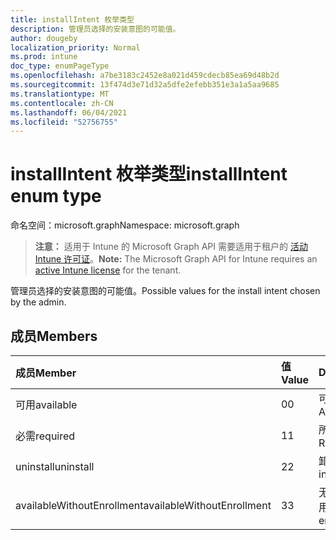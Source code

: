 ```yaml
---
title: installIntent 枚举类型
description: 管理员选择的安装意图的可能值。
author: dougeby
localization_priority: Normal
ms.prod: intune
doc_type: enumPageType
ms.openlocfilehash: a7be3183c2452e8a021d459cdecb85ea69d48b2d
ms.sourcegitcommit: 13f474d3e71d32a5dfe2efebb351e3a1a5aa9685
ms.translationtype: MT
ms.contentlocale: zh-CN
ms.lasthandoff: 06/04/2021
ms.locfileid: "52756755"
---
```

# <a name="installintent-enum-type"></a><span data-ttu-id="0dbde-103">installIntent 枚举类型</span><span class="sxs-lookup"><span data-stu-id="0dbde-103">installIntent enum type</span></span>

<span data-ttu-id="0dbde-104">命名空间：microsoft.graph</span><span class="sxs-lookup"><span data-stu-id="0dbde-104">Namespace: microsoft.graph</span></span>

> <span data-ttu-id="0dbde-105">**注意：** 适用于 Intune 的 Microsoft Graph API 需要适用于租户的 [活动 Intune 许可证](https://go.microsoft.com/fwlink/?linkid=839381)。</span><span class="sxs-lookup"><span data-stu-id="0dbde-105">**Note:** The Microsoft Graph API for Intune requires an [active Intune license](https://go.microsoft.com/fwlink/?linkid=839381) for the tenant.</span></span>

<span data-ttu-id="0dbde-106">管理员选择的安装意图的可能值。</span><span class="sxs-lookup"><span data-stu-id="0dbde-106">Possible values for the install intent chosen by the admin.</span></span>

## <a name="members"></a><span data-ttu-id="0dbde-107">成员</span><span class="sxs-lookup"><span data-stu-id="0dbde-107">Members</span></span>
|<span data-ttu-id="0dbde-108">成员</span><span class="sxs-lookup"><span data-stu-id="0dbde-108">Member</span></span>|<span data-ttu-id="0dbde-109">值</span><span class="sxs-lookup"><span data-stu-id="0dbde-109">Value</span></span>|<span data-ttu-id="0dbde-110">Description</span><span class="sxs-lookup"><span data-stu-id="0dbde-110">Description</span></span>|
|:---|:---|:---|
|<span data-ttu-id="0dbde-111">可用</span><span class="sxs-lookup"><span data-stu-id="0dbde-111">available</span></span>|<span data-ttu-id="0dbde-112">0</span><span class="sxs-lookup"><span data-stu-id="0dbde-112">0</span></span>|<span data-ttu-id="0dbde-113">可用的安装意图。</span><span class="sxs-lookup"><span data-stu-id="0dbde-113">Available install intent.</span></span>|
|<span data-ttu-id="0dbde-114">必需</span><span class="sxs-lookup"><span data-stu-id="0dbde-114">required</span></span>|<span data-ttu-id="0dbde-115">1</span><span class="sxs-lookup"><span data-stu-id="0dbde-115">1</span></span>|<span data-ttu-id="0dbde-116">所需的安装意图。</span><span class="sxs-lookup"><span data-stu-id="0dbde-116">Required install intent.</span></span>|
|<span data-ttu-id="0dbde-117">uninstall</span><span class="sxs-lookup"><span data-stu-id="0dbde-117">uninstall</span></span>|<span data-ttu-id="0dbde-118">2</span><span class="sxs-lookup"><span data-stu-id="0dbde-118">2</span></span>|<span data-ttu-id="0dbde-119">卸载安装意图。</span><span class="sxs-lookup"><span data-stu-id="0dbde-119">Uninstall install intent.</span></span>|
|<span data-ttu-id="0dbde-120">availableWithoutEnrollment</span><span class="sxs-lookup"><span data-stu-id="0dbde-120">availableWithoutEnrollment</span></span>|<span data-ttu-id="0dbde-121">3</span><span class="sxs-lookup"><span data-stu-id="0dbde-121">3</span></span>|<span data-ttu-id="0dbde-122">无需注册安装意图即可使用。</span><span class="sxs-lookup"><span data-stu-id="0dbde-122">Available without enrollment install intent.</span></span>|




